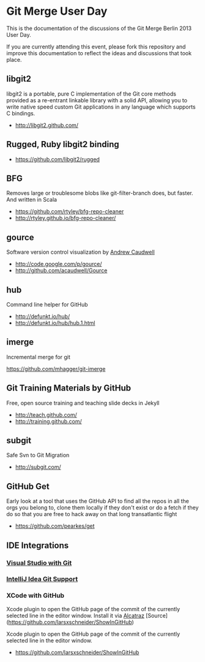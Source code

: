 # Git Merge User Day

This is the documentation of the discussions of the Git Merge Berlin 2013 User Day.

If you are currently attending this event, please fork this repository and improve this documentation to reflect the ideas and discussions that took place.


## libgit2

libgit2 is a portable, pure C implementation of the Git core methods provided as a re-entrant linkable library with a solid API, allowing you to write native speed custom Git applications in any language which supports C bindings.

* http://libgit2.github.com/


## Rugged, Ruby libgit2 binding

* https://github.com/libgit2/rugged

## BFG

Removes large or troublesome blobs like git-filter-branch does, but faster. And written in Scala

* https://github.com/rtyley/bfg-repo-cleaner
* http://rtyley.github.io/bfg-repo-cleaner/


## gource

Software version control visualization by [Andrew Caudwell](http://twitter.com/andrewcaudwell)

* http://code.google.com/p/gource/
* http://github.com/acaudwell/Gource


## hub

Command line helper for GitHub

* http://defunkt.io/hub/
* http://defunkt.io/hub/hub.1.html


## imerge

Incremental merge for git

https://github.com/mhagger/git-imerge


## Git Training Materials by GitHub

Free, open source training and teaching slide decks in Jekyll

* http://teach.github.com/
* http://training.github.com/


## subgit

Safe Svn to Git Migration

* http://subgit.com/

## GitHub Get

Early look at a tool that uses the GitHub API to find all the repos in all the orgs you belong to, clone
them locally if they don't exist or do a fetch if they do so that you are free to hack away on that long
transatlantic flight

* https://github.com/pearkes/get

## IDE Integrations

### [Visual Studio with Git](http://channel9.msdn.com/posts/gitforvisualstudiotfs)

### [IntelliJ Idea Git Support](http://www.jetbrains.com/idea/webhelp/using-git-integration.html)

### XCode with GitHub
Xcode plugin to open the GitHub page of the commit of the currently selected line in the editor window.
Install it via [Alcatraz](http://mneorr.github.io/Alcatraz/)
[Source] (https://github.com/larsxschneider/ShowInGitHub)

Xcode plugin to open the GitHub page of the commit of the currently selected line in the editor window.

* https://github.com/larsxschneider/ShowInGitHub



